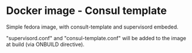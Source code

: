# Docker image - Consul template

Simple fedora image, with consult-template and supervisord embeded.

"supervisord.conf" and "consul-template.conf" will be added to the image at build (via ONBUILD directive).
